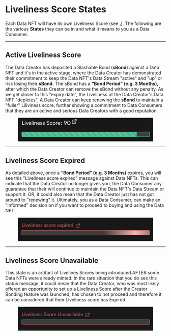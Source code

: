 # Liveliness Score States

Each Data NFT will have its own Liveliness Score (see [.](./ "mention")). The following are the various **States** they can be in and what it means to you as a Data Consumer.

***

## Active Liveliness Score

The Data Creator has deposited a Slashable Bond (**sBond**) against a Data NFT and it's in the active stage, where the Data Creator has demonstrated their commitment to keep the Data NFT's Data Stream "active" and "up" or risk losing their **sBond.** The sBond has a **“Bond Period” (e.g. 3 Months),** after which the Data Creator can remove the sBond without any penalty. As we get closer to this "expiry date", the Liveliness of the Data Creator's Data NFT "depletes". A Data Creator can keep renewing the **sBond** to maintain a "fuller" Liliviness score, further showing a commitment to Data Consumers that they are an active and serious Data Creators with a good reputation.

<figure><img src="../../../.gitbook/assets/image (141).png" alt=""><figcaption></figcaption></figure>

***

## Liveliness Score Expired

As detailed above, once a **“Bond Period” (e.g. 3 Months)** expires, you will see this "Liveliness score expired" message against Data NFTs. This can indicate that the Data Creator no longer gives you, the Data Consumer any guarantee that their will continue to maintain the Data NFT's Data Stream or support it. OR, it could also mean that the Data Creator just has not got around to "renewing" it. Ultimately, you as a Data Consumer, can make an "informed" decision on if you want to proceed to buying and using the Data NFT.

<figure><img src="../../../.gitbook/assets/image (139).png" alt=""><figcaption></figcaption></figure>

***

## Liveliness Score Unavailable

This state is an artifact of Livelines Scores being introduced AFTER some Data NFTs were already minted. In the rare situation that you do see this status message, it could mean that the Data Creator, who was most likely offered an opportunity to set up a Liveliness Score after the Creator Bonding feature was launched, has chosen to not proceed and therefore it can be considered that their Liveliness score has Expired.

<figure><img src="../../../.gitbook/assets/image (140).png" alt=""><figcaption></figcaption></figure>
